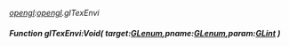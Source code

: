 _[opengl](../../modules/opengl/opengl-module.md):[opengl](../../modules/opengl/opengl-module.md).glTexEnvi_
##### Function glTexEnvi:Void( target:[GLenum](../../modules/opengl/opengl-glenum.md),pname:[GLenum](../../modules/opengl/opengl-glenum.md),param:[GLint](../../modules/opengl/opengl-glint.md) )
